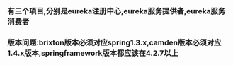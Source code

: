 ### 有三个项目,分别是eureka注册中心,eureka服务提供者,eureka服务消费者
### 版本问题:brixton版本必须对应spring1.3.x,camden版本必须对应1.4.x版本,springframework版本都应该在4.2.7以上
